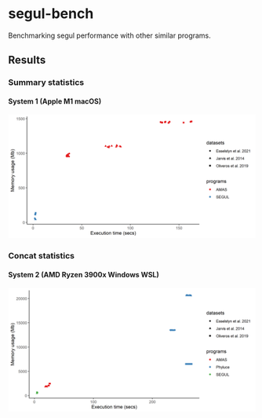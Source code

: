 # segul-bench

Benchmarking segul performance with other similar programs.

## Results

### Summary statistics

#### System 1 (Apple M1 macOS)

![results](figures/macOS_summary_stats.png)

### Concat statistics

#### System 2 (AMD Ryzen 3900x Windows WSL)

![results](figures/WindowsWSL_concat_stats.png)